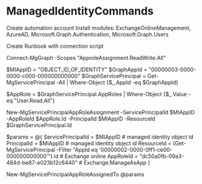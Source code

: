 # ManagedIdentityCommands

Create automation account
Install modules: ExchangeOnlineManagement, AzureAD, Microsoft.Graph.Authentication, Microsoft.Graph.Users

Create Runbook with connection script

Connect-MgGraph -Scopes "ApproleAssignment.ReadWrite.All"

$MIAppID = "OBJECT_ID_OF_IDENTITY" 
$GraphAppId = "00000003-0000-0000-c000-000000000000"
$GraphServicePrincipal = Get-MgServicePrincipal -All | Where-Object {$_.AppId -eq $GraphAppId}

$AppRole = $GraphServicePrincipal.AppRoles | Where-Object {$_.Value -eq "User.Read.All"}

New-MgServicePrincipalAppRoleAssignment -ServicePrincipalId $MIAppID -AppRoleId $AppRole.Id -PrincipalId $MIAppID -ResourceId $GraphServicePrincipal.Id


$params = @{
    ServicePrincipalId = $MIAppID # managed identity object id
    PrincipalId = $MIAppID # managed identity object id
    ResourceId = (Get-MgServicePrincipal -Filter "AppId eq '00000002-0000-0ff1-ce00-000000000000'").id # Exchange online
    AppRoleId = "dc50a0fb-09a3-484d-be87-e023b12c6440" # Exchange.ManageAsApp
}

New-MgServicePrincipalAppRoleAssignedTo @params
